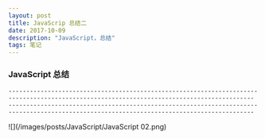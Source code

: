 ```yaml
---
layout: post
title: JavaScrip 总结二
date: 2017-10-09
description: "JavaScript，总结"
tags: 笔记   
---
```


### JavaScript 总结
```
-------------------------------------------------------------------------------------------------------------------------------------------
-------------------------------------------------------------------------------------------------------------------------------------------
```
![](/images/posts/JavaScript/JavaScript 02.png)
